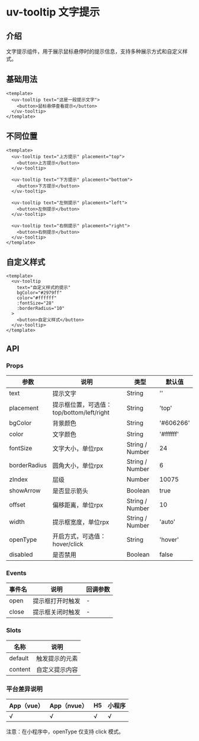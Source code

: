 # uv-tooltip 文字提示

## 介绍

文字提示组件，用于展示鼠标悬停时的提示信息，支持多种展示方式和自定义样式。

## 基础用法

```vue
<template>
  <uv-tooltip text="这是一段提示文字">
    <button>鼠标悬停查看提示</button>
  </uv-tooltip>
</template>
```

## 不同位置

```vue
<template>
  <uv-tooltip text="上方提示" placement="top">
    <button>上方提示</button>
  </uv-tooltip>
  
  <uv-tooltip text="下方提示" placement="bottom">
    <button>下方提示</button>
  </uv-tooltip>
  
  <uv-tooltip text="左侧提示" placement="left">
    <button>左侧提示</button>
  </uv-tooltip>
  
  <uv-tooltip text="右侧提示" placement="right">
    <button>右侧提示</button>
  </uv-tooltip>
</template>
```

## 自定义样式

```vue
<template>
  <uv-tooltip
    text="自定义样式的提示"
    bgColor="#2979ff"
    color="#ffffff"
    :fontSize="28"
    :borderRadius="10"
  >
    <button>自定义样式</button>
  </uv-tooltip>
</template>
```

## API

### Props

| 参数 | 说明 | 类型 | 默认值 |
|------|------|------|--------|
| text | 提示文字 | String | '' |
| placement | 提示框位置，可选值：top/bottom/left/right | String | 'top' |
| bgColor | 背景颜色 | String | '#606266' |
| color | 文字颜色 | String | '#ffffff' |
| fontSize | 文字大小，单位rpx | String / Number | 24 |
| borderRadius | 圆角大小，单位rpx | String / Number | 6 |
| zIndex | 层级 | Number | 10075 |
| showArrow | 是否显示箭头 | Boolean | true |
| offset | 偏移距离，单位rpx | String / Number | 10 |
| width | 提示框宽度，单位rpx | String / Number | 'auto' |
| openType | 开启方式，可选值：hover/click | String | 'hover' |
| disabled | 是否禁用 | Boolean | false |

### Events

| 事件名 | 说明 | 回调参数 |
|--------|------|----------|
| open | 提示框打开时触发 | - |
| close | 提示框关闭时触发 | - |

### Slots

| 名称 | 说明 |
|------|------|
| default | 触发提示的元素 |
| content | 自定义提示内容 |

### 平台差异说明

| App（vue） | App（nvue） | H5 | 小程序 |
|------------|-------------|----|----|
| √ | √ | √ | √ |

注意：在小程序中，openType 仅支持 click 模式。 